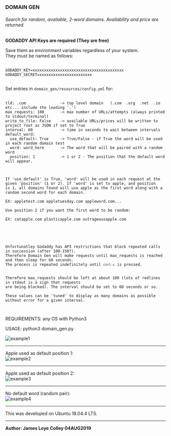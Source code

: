 ### DOMAIN GEN

###### Search for random, available, 2-word domains. Availability and price are returned.

<b>GODADDY API Keys are required (They are free)</b>

Save them as environment variables regardless of your system.<br>
They must be named as follows:

<pre>
  <code>
GODADDY_KEY=xxxxxxxxxxxxxxxxxxxxxxxxxxxxxxxxxxxxxxxx
GODADDY_SECRET=xxxxxxxxxxxxxxxxxxxxxxx
  </code>
</pre>


Set entries in <code>domain_gen/resources/config.yml</code> for:

<pre>
  <code>
tld: .com               -> top level domain   (.com  .org  .net  .io   etc... include the leading '.')
max_requests: 100       -> max number of URLs/attempts (always printed to stdout/terminal)
write_to_file: False    -> available URLs/prices will be written to project root as JSON if set to True
interval: 60            -> time in seconds to wait between intervals
default_word:
  use_default: True     -> True/False - if True the word will be used in each random domain test
  word: word_here       -> The word that will be paired with a random word
  position: 1           -> 1 or 2 - The position that the default word will appear.
 
 
 
If 'use_default' is True, 'word' will be used in each request at the
given 'position' (1 or 2). If 'word' is set to apple, and position
is 1, all domains found will use apple as the first word along with a
random second word for each domain.

EX: appletest.com appletuesday.com appleword.com...

Use position 2 if you want the first word to be random:

EX: catapple.com plasticapple.com outrageousapple.com
 
  </code>
</pre>


<pre>
  <code>

Unfortunatley Godaddy has API restrictions that block repeated calls in succession (after 100-150?).
Therefore Domain Gen will make requests until max_requests is reached and then sleep for 60 seconds.
The process is repeated indefinitely until <code>ctrl-c</code> is pressed.


Therefore max_requests should be left at about 100 (lots of redlines in stdout is a sign that requests
are being blocked). The interval should be set to 60 seconds or so.

These values can be 'tuned' to display as many domains as possible without error for a given interval.

  </code>
</pre>

REQUIREMENTS: any OS with Python3

USAGE: python3 domain_gen.py


<img src="https://github.com/rootVIII/domain_gen/blob/master/sc.png" alt="example1">
<hr>

Apple used as default position 1:<br>
<img src="https://github.com/rootVIII/domain_gen/blob/master/sc2.png" alt="example2">
<hr>

Apple used as default position 2:<br>
<img src="https://github.com/rootVIII/domain_gen/blob/master/sc3.png" alt="example3">
<hr>

No default word (random pair):<br>
<img src="https://github.com/rootVIII/domain_gen/blob/master/sc4.png" alt="example4">
<hr>
This was developed on Ubuntu 18.04.4 LTS.
<hr>
<b>Author: James Loye Colley  04AUG2019</b><br><br>
